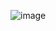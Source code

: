 
![image](https://user-images.githubusercontent.com/105439855/214145585-7478768c-b383-460b-958a-0a33ee9eaef0.png)



